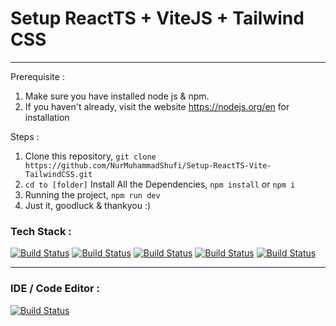 # Setup ReactTS + ViteJS + Tailwind CSS
----------------------------------------------------
Prerequisite :
1. Make sure you have installed node js & npm.
2. If you haven't already, visit the website https://nodejs.org/en for installation

Steps :
1. Clone this repository, `git clone https://github.com/NurMuhammadShufi/Setup-ReactTS-Vite-TailwindCSS.git`
2. `cd to [folder]` Install All the Dependencies, `npm install` or `npm i`
3. Running the project, `npm run dev`
4. Just it, goodluck & thankyou :)

### Tech Stack :
[![Build Status](https://img.shields.io/badge/React-20232A?style=for-the-badge&logo=react&logoColor=61DAFB)](link)
[![Build Status](https://img.shields.io/badge/TypeScript-007ACC?style=for-the-badge&logo=typescript&logoColor=white)](link)
[![Build Status](https://img.shields.io/badge/Tailwind_CSS-38B2AC?style=for-the-badge&logo=tailwind-css&logoColor=white)](https://tailwindcss.com/) 
[![Build Status](https://img.shields.io/badge/Vite-B73BFE?style=for-the-badge&logo=vite&logoColor=FFD62E)](link) 
[![Build Status](https://img.shields.io/badge/Node.js-43853D?style=for-the-badge&logo=node.js&logoColor=white)](link)

----------------------------------------------------
### IDE / Code Editor :
[![Build Status](https://img.shields.io/badge/Visual_Studio_Code-0078D4?style=for-the-badge&logo=visual%20studio%20code&logoColor=white)](link)
